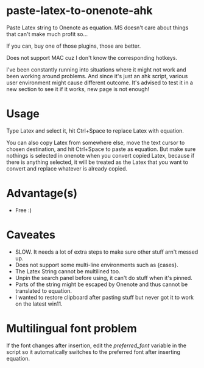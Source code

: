# paste-latex-to-onenote-ahk
 Paste Latex string to Onenote as equation. MS doesn't care about things that can't make much profit so...
 
 If you can, buy one of those plugins, those are better.
 
 Does not support MAC cuz I don't know the corresponding hotkeys.
 
 I've been constantly running into situations where it might not work and been working around problems. And since it's just an ahk script, various user environment might cause different outcome. It's advised to test it in a new section to see it if it works, new page is not enough!

# Usage
 Type Latex and select it, hit Ctrl+Space to replace Latex with equation.
 
 You can also copy Latex from somewhere else, move the text cursor to chosen destination, and hit Ctrl+Space to paste as equation. But make sure nothings is selected in onenote when you convert copied Latex, because if there is anything selected, it will be treated as the Latex that you want to convert and replace whatever is already copied.
 
# Advantage(s)
 - Free :)
 
# Caveates
 - SLOW. It needs a lot of extra steps to make sure other stuff arn't messed up.
 - Does not support some multi-line environments such as {cases}.
 - The Latex String cannot be multilined too.
 - Unpin the search panel before using, it can't do stuff when it's pinned.
 - Parts of the string might be escaped by Onenote and thus cannot be translated to equation.
 - I wanted to restore clipboard after pasting stuff but never got it to work on the latest win11.

# Multilingual font problem
 If the font changes after insertion, edit the *preferred_font* variable in the script so it automatically switches to the preferred font after inserting equation.
